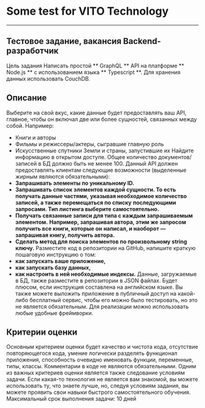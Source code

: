 # Some test for VITO Technology

---

## Тестовое задание, вакансия Backend-разработчик

Цель задания
Написать простой ** GraphQL ** API на платформе ** Node.js ** с использованием языка ** Typescript **. Для
хранения данных использовать CouchDB.

## Описание

Выберите на свой вкус, какие данные будет предоставлять ваш API, главное, чтобы он включал две
или более сущностей, связанных между собой. Например:

-   Книги и авторы
-   Фильмы и режиссеры/актеры, сыгравшие главную роль
-   Искусственные спутники Земли и страны, запустившие их
    Найдите информацию в открытом доступе. Общее количество документов/записей в БД должно
    быть не менее 100.
    Данный API должен предоставлять клиентам следующие возможности (выделенные жирным
    являются обязательными):
-   **Запрашивать элементы по уникальному ID.**
-   **Запрашивать список элементов каждой сущности. То есть получать данные частями,**
    **указывая необходимое количество записей, а также перемещаться по списку**
    **последующими запросами. Тип листинга выберите самостоятельно.**
-   **Получать связанные записи для типа с каждым запрашиваемым элементом.**
    **Например, запрашивая автора, этим же запросом получить все книги, которые он**
    **написал, и наоборот — запрашивая книгу, получить автора.**
-   **Сделать метод для поиска элементов по произвольному string ключу.**
    Разместите код в репозитории на GitHub, напишите краткую пошаговую инструкцию о том:
-   **как запускать ваше приложение,**
-   **как запускать базу данных,**
-   **как настроить в ней необходимые индексы.**
    Данные, загружаемые в БД, также разместите в репозитории в JSON файлах.
    Будет плюсом, если инструкция составлена на английском языке.
    Вы также можете выложить приложение в публичный доступ на какой-либо бесплатный сервис,
    чтобы его можно было тестировать, но это не является обязательным.
    Для реализации можно использовать любые удобные фреймворки.

## Критерии оценки

Основным критерием оценки будет качество и чистота кода, отсутствие повторяющегося кода,
умение логически разделять функционал приложения, способность очевидно именовать функции,
переменные, типы, классы. Комментарии в коде не являются обязательными.
Одним из важных критериев оценки является также следование условиям задачи. Если какая-то
технология не является вам знакомой, вы можете использовать ту, что знаете лучше, но, следуя
условиям задания, вы можете проявить свои навыки быстрого самостоятельного обучения.
Максимальный срок выполнения задачи: 10 дней
